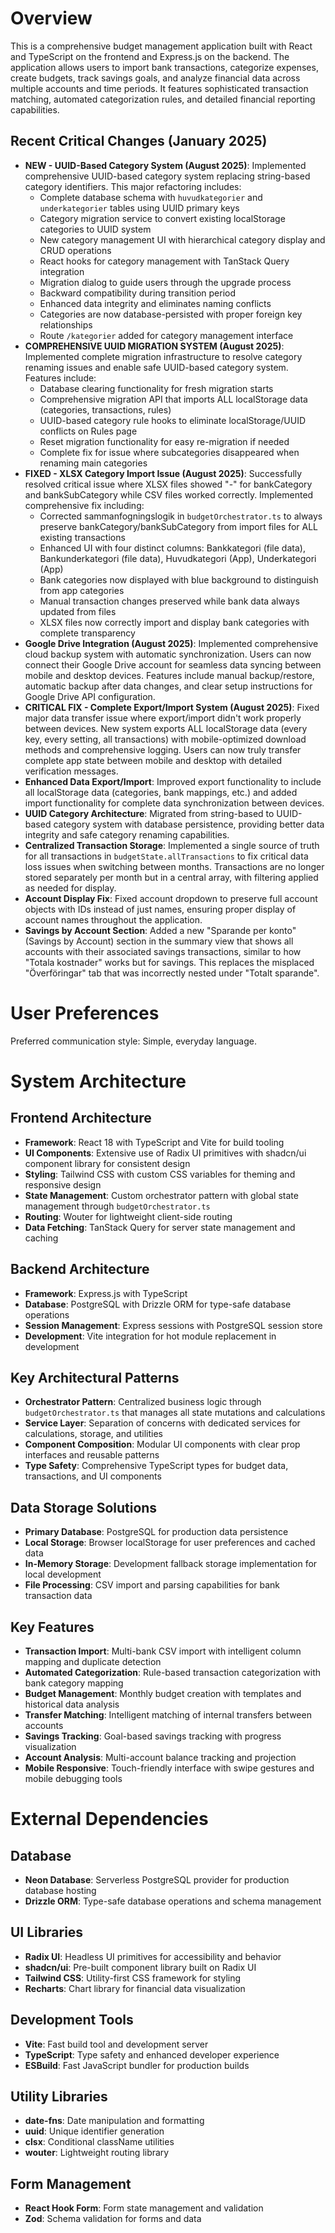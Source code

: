 # Overview

This is a comprehensive budget management application built with React and TypeScript on the frontend and Express.js on the backend. The application allows users to import bank transactions, categorize expenses, create budgets, track savings goals, and analyze financial data across multiple accounts and time periods. It features sophisticated transaction matching, automated categorization rules, and detailed financial reporting capabilities.

## Recent Critical Changes (January 2025)

- **NEW - UUID-Based Category System (August 2025)**: Implemented comprehensive UUID-based category system replacing string-based category identifiers. This major refactoring includes:
  - Complete database schema with `huvudkategorier` and `underkategorier` tables using UUID primary keys
  - Category migration service to convert existing localStorage categories to UUID system
  - New category management UI with hierarchical category display and CRUD operations
  - React hooks for category management with TanStack Query integration
  - Migration dialog to guide users through the upgrade process
  - Backward compatibility during transition period
  - Enhanced data integrity and eliminates naming conflicts
  - Categories are now database-persisted with proper foreign key relationships
  - Route `/kategorier` added for category management interface
- **COMPREHENSIVE UUID MIGRATION SYSTEM (August 2025)**: Implemented complete migration infrastructure to resolve category renaming issues and enable safe UUID-based category system. Features include:
  - Database clearing functionality for fresh migration starts  
  - Comprehensive migration API that imports ALL localStorage data (categories, transactions, rules)
  - UUID-based category rule hooks to eliminate localStorage/UUID conflicts on Rules page
  - Reset migration functionality for easy re-migration if needed
  - Complete fix for issue where subcategories disappeared when renaming main categories
- **FIXED - XLSX Category Import Issue (August 2025)**: Successfully resolved critical issue where XLSX files showed "-" for bankCategory and bankSubCategory while CSV files worked correctly. Implemented comprehensive fix including:
  - Corrected sammanfogningslogik in `budgetOrchestrator.ts` to always preserve bankCategory/bankSubCategory from import files for ALL existing transactions
  - Enhanced UI with four distinct columns: Bankkategori (file data), Bankunderkategori (file data), Huvudkategori (App), Underkategori (App) 
  - Bank categories now displayed with blue background to distinguish from app categories
  - Manual transaction changes preserved while bank data always updated from files
  - XLSX files now correctly import and display bank categories with complete transparency
- **Google Drive Integration (August 2025)**: Implemented comprehensive cloud backup system with automatic synchronization. Users can now connect their Google Drive account for seamless data syncing between mobile and desktop devices. Features include manual backup/restore, automatic backup after data changes, and clear setup instructions for Google Drive API configuration.
- **CRITICAL FIX - Complete Export/Import System (August 2025)**: Fixed major data transfer issue where export/import didn't work properly between devices. New system exports ALL localStorage data (every key, every setting, all transactions) with mobile-optimized download methods and comprehensive logging. Users can now truly transfer complete app state between mobile and desktop with detailed verification messages.
- **Enhanced Data Export/Import**: Improved export functionality to include all localStorage data (categories, bank mappings, etc.) and added import functionality for complete data synchronization between devices.
- **UUID Category Architecture**: Migrated from string-based to UUID-based category system with database persistence, providing better data integrity and safe category renaming capabilities.
- **Centralized Transaction Storage**: Implemented a single source of truth for all transactions in `budgetState.allTransactions` to fix critical data loss issues when switching between months. Transactions are no longer stored separately per month but in a central array, with filtering applied as needed for display.
- **Account Display Fix**: Fixed account dropdown to preserve full account objects with IDs instead of just names, ensuring proper display of account names throughout the application.
- **Savings by Account Section**: Added a new "Sparande per konto" (Savings by Account) section in the summary view that shows all accounts with their associated savings transactions, similar to how "Totala kostnader" works but for savings. This replaces the misplaced "Överföringar" tab that was incorrectly nested under "Totalt sparande".

# User Preferences

Preferred communication style: Simple, everyday language.

# System Architecture

## Frontend Architecture

- **Framework**: React 18 with TypeScript and Vite for build tooling
- **UI Components**: Extensive use of Radix UI primitives with shadcn/ui component library for consistent design
- **Styling**: Tailwind CSS with custom CSS variables for theming and responsive design
- **State Management**: Custom orchestrator pattern with global state management through `budgetOrchestrator.ts`
- **Routing**: Wouter for lightweight client-side routing
- **Data Fetching**: TanStack Query for server state management and caching

## Backend Architecture

- **Framework**: Express.js with TypeScript
- **Database**: PostgreSQL with Drizzle ORM for type-safe database operations
- **Session Management**: Express sessions with PostgreSQL session store
- **Development**: Vite integration for hot module replacement in development

## Key Architectural Patterns

- **Orchestrator Pattern**: Centralized business logic through `budgetOrchestrator.ts` that manages all state mutations and calculations
- **Service Layer**: Separation of concerns with dedicated services for calculations, storage, and utilities
- **Component Composition**: Modular UI components with clear prop interfaces and reusable patterns
- **Type Safety**: Comprehensive TypeScript types for budget data, transactions, and UI components

## Data Storage Solutions

- **Primary Database**: PostgreSQL for production data persistence
- **Local Storage**: Browser localStorage for user preferences and cached data
- **In-Memory Storage**: Development fallback storage implementation for local development
- **File Processing**: CSV import and parsing capabilities for bank transaction data

## Key Features

- **Transaction Import**: Multi-bank CSV import with intelligent column mapping and duplicate detection
- **Automated Categorization**: Rule-based transaction categorization with bank category mapping
- **Budget Management**: Monthly budget creation with templates and historical data analysis
- **Transfer Matching**: Intelligent matching of internal transfers between accounts
- **Savings Tracking**: Goal-based savings tracking with progress visualization
- **Account Analysis**: Multi-account balance tracking and projection
- **Mobile Responsive**: Touch-friendly interface with swipe gestures and mobile debugging tools

# External Dependencies

## Database
- **Neon Database**: Serverless PostgreSQL provider for production database hosting
- **Drizzle ORM**: Type-safe database operations and schema management

## UI Libraries
- **Radix UI**: Headless UI primitives for accessibility and behavior
- **shadcn/ui**: Pre-built component library built on Radix UI
- **Tailwind CSS**: Utility-first CSS framework for styling
- **Recharts**: Chart library for financial data visualization

## Development Tools
- **Vite**: Fast build tool and development server
- **TypeScript**: Type safety and enhanced developer experience
- **ESBuild**: Fast JavaScript bundler for production builds

## Utility Libraries
- **date-fns**: Date manipulation and formatting
- **uuid**: Unique identifier generation
- **clsx**: Conditional className utilities
- **wouter**: Lightweight routing library

## Form Management
- **React Hook Form**: Form state management and validation
- **Zod**: Schema validation for forms and data